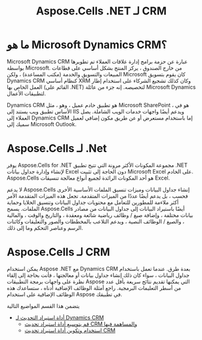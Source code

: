 ﻿---
title: Aspose.Cells .NET لـ CRM
type: docs
weight: 90
url: /ar/net/aspose-cells-net-for-crm/
---
# **ما هو Microsoft Dynamics CRM؟**
Microsoft Dynamics CRM عبارة عن حزمة برامج إدارة علاقات العملاء تم تطويرها بواسطة Microsoft. من خارج الصندوق ، يركز المنتج بشكل أساسي على قطاعات المبيعات والتسويق والخدمة (مكتب المساعدة) ، ولكن Microsoft كان يقوم بتسويق Dynamics CRM كنظام أساسي XRM وكان كذلك تشجيع الشركاء على استخدام إطار العمل الخاص بها (القائم على .NET) لتخصيصه. إنه جزء من عائلة Microsoft Dynamics لتطبيقات الأعمال.

Dynamics CRM هو تطبيق خادم عميل ، وهو ، مثل Microsoft SharePoint ، هو في الأساس تطبيق ويب يستند إلى IIS ويدعم أيضًا واجهات خدمات الويب الشاملة. يصل العملاء إلى Dynamics CRM إما باستخدام مستعرض أو عن طريق مكون إضافي لعميل سميك إلى Microsoft Outlook.
# **Aspose.Cells لـ .Net**
يوفر Aspose.Cells for .NET مجموعة المكونات الأكثر مرونة التي تتيح تطبيق .NET لإنشاء وإدارة جداول بيانات Excel دون الحاجة إلى تثبيت Microsoft Excel على الخادم. Aspose.Cells هو أحد المكونات الرائدة لجميع أنواع معالجة تنسيقات Excel.

لا يدعم Aspose.Cells إنشاء جداول البيانات وميزات تنسيق الملفات الأساسية الأخرى فحسب ، بل يدعم أيضًا عددًا من الميزات المتقدمة. تجعل هذه الميزات المتقدمة الأمر أكثر ملاءمة للمطورين للتعامل مع محتويات جداول البيانات وتنسيق الخلايا وحماية الملفات. يسمح Aspose.Cells أيضًا باستيراد البيانات إلى جداول البيانات من مصادر بيانات مختلفة ، وإضافة صيغ / وظائف رياضية شائعة ومعقدة ، والتاريخ والوقت ، والمالية ، والصيغ / الوظائف النصية ، ويدعم التلاعب بالمخططات والصور والتعليقات وكائنات الرسم وعناصر التحكم وما إلى ذلك.
# **Aspose.Cells لـ CRM**
يمكن استخدام Aspose .NET مع Dynamics CRM بعدة طرق. عندما تعمل باستخدام جداول البيانات ، سواء كان ذلك إنشاء جداول بيانات أو معالجتها ، فأنت بحاجة إلى إلقاء نظرة على واجهات برمجة التطبيقات Aspose التي يمكنها تقديم نتائج سريعة بأقل عدد من أسطر التعليمات البرمجية. راجع أمثلة الوظائف الإضافية أدناه ، ستساعدك هذه الوظائف الإضافية على استخدام Aspose في تطبيقك.

يتضمن هذا القسم المواضيع التالية

- [أداة استيراد التحديث لـ Dynamics CRM](/cells/ar/net/update-import-tool-for-dynamics-crm/)
  - [قم بتوسيع أداة استيراد تحديث CRM والمساهمة فيها](/cells/ar/net/extend-and-contribute-to-crm-update-import-tool/)
  - [استخدام وتكوين أداة استيراد تحديث CRM](/cells/ar/net/using-and-configuring-crm-update-import-tool/)
